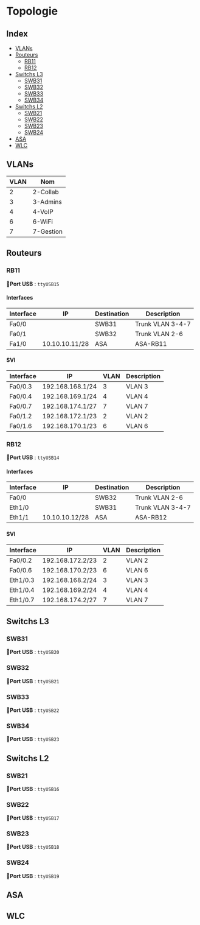 # Topologie

## Index

- [VLANs](#vlans)
- [Routeurs](#routeurs)
  - [RB11](#rb11)
  - [RB12](#rb12)
- [Switchs L3](#switchs-l3)
  - [SWB31](#swb31)
  - [SWB32](#swb32)
  - [SWB33](#swb33)
  - [SWB34](#swb34)
- [Switchs L2](#switchs-l2)
  - [SWB21](#swb21)
  - [SWB22](#swb22)
  - [SWB23](#swb23)
  - [SWB24](#swb24)
- [ASA](#asa)
- [WLC](#wlc)

## VLANs

| VLAN | Nom |
| ---- | --- |
| 2 | 2-Collab |
| 3 | 3-Admins |
| 4 | 4-VoIP |
| 6 | 6-WiFi |
| 7 | 7-Gestion |

## Routeurs

### RB11

**🔌Port USB** : `ttyUSB15`

#### Interfaces

| Interface | IP | Destination | Description |
| --------- | -- | ----------- | ----------- |
| Fa0/0 |  | SWB31 | Trunk VLAN 3-4-7 |
| Fa0/1 |  | SWB32 | Trunk VLAN 2-6 |
| Fa1/0 | 10.10.10.11/28 | ASA | ASA-RB11 |

#### SVI

| Interface | IP | VLAN | Description |
| --------- | -- | ---- | ----------- |
| Fa0/0.3 | 192.168.168.1/24 | 3 | VLAN 3 |
| Fa0/0.4 | 192.168.169.1/24 | 4 | VLAN 4 |
| Fa0/0.7 | 192.168.174.1/27 | 7 | VLAN 7 |
| Fa0/1.2 | 192.168.172.1/23 | 2 | VLAN 2 |
| Fa0/1.6 | 192.168.170.1/23 | 6 | VLAN 6 |

### RB12

**🔌Port USB** : `ttyUSB14`

#### Interfaces

| Interface | IP | Destination | Description |
| --------- | -- | ----------- | ----------- |
| Fa0/0 |  | SWB32 | Trunk VLAN 2-6 |
| Eth1/0 |  | SWB31 | Trunk VLAN 3-4-7 |
| Eth1/1 | 10.10.10.12/28 | ASA | ASA-RB12 |

#### SVI

| Interface | IP | VLAN | Description |
| --------- | -- | ---- | ----------- |
| Fa0/0.2 | 192.168.172.2/23 | 2 | VLAN 2 |
| Fa0/0.6 | 192.168.170.2/23 | 6 | VLAN 6 |
| Eth1/0.3 | 192.168.168.2/24 | 3 | VLAN 3 |
| Eth1/0.4 | 192.168.169.2/24 | 4 | VLAN 4 |
| Eth1/0.7 | 192.168.174.2/27 | 7 | VLAN 7 |

## Switchs L3

### SWB31

**🔌Port USB** : `ttyUSB20`

### SWB32

**🔌Port USB** : `ttyUSB21`

### SWB33

**🔌Port USB** : `ttyUSB22`

### SWB34

**🔌Port USB** : `ttyUSB23`

## Switchs L2

### SWB21

**🔌Port USB** : `ttyUSB16`

### SWB22

**🔌Port USB** : `ttyUSB17`

### SWB23

**🔌Port USB** : `ttyUSB18`

### SWB24

**🔌Port USB** : `ttyUSB19`

## ASA

## WLC
